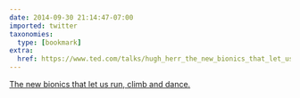 ```yaml
---
date: 2014-09-30 21:14:47-07:00
imported: twitter
taxonomies:
  type: [bookmark]
extra:
  href: https://www.ted.com/talks/hugh_herr_the_new_bionics_that_let_us_run_climb_and_dance
---
```

[The new bionics that let us run, climb and dance.](https://www.ted.com/talks/hugh_herr_the_new_bionics_that_let_us_run_climb_and_dance)
